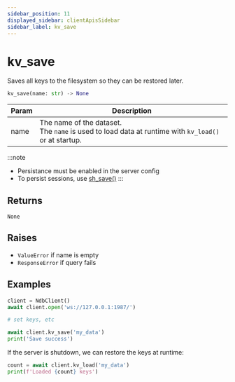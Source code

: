 ```yaml
---
sidebar_position: 11
displayed_sidebar: clientApisSidebar
sidebar_label: kv_save
---
```


# kv_save
Saves all keys to the filesystem so they can be restored later.


```py
kv_save(name: str) -> None
```

|Param|Description|
|--|--|
|name|The name of the dataset.<br/>The `name` is used to load data at runtime with `kv_load()` or at startup.|


:::note
- Persistance must be enabled in the server config
- To persist sessions, use [sh_save()](../sh/Save)
:::


## Returns
`None`


## Raises
- `ValueError` if name is empty
- `ResponseError` if query fails




## Examples

```py
client = NdbClient()
await client.open('ws://127.0.0.1:1987/')

# set keys, etc

await client.kv_save('my_data')
print('Save success')  
```

If the server is shutdown, we can restore the keys at runtime:

```py
count = await client.kv_load('my_data')
print(f'Loaded {count} keys')
```
